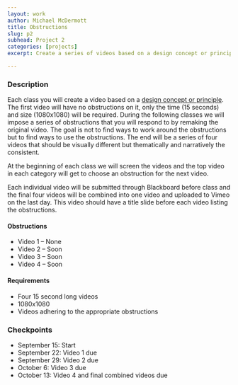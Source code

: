 ```yaml
---
layout: work
author: Michael McDermott
title: Obstructions
slug: p2
subhead: Project 2
categories: [projects]
excerpt: Create a series of videos based on a design concept or principle. The first video is open for any approach or technique. That video will then be remade 3 different times, each time with a specific set of obstructions that must be followed.

---
```


### Description

Each class you will create a video based on a [design concept or principle](https://docs.google.com/document/d/19ye8z_YycROHcAhxQvBD6ymYoszSrxWRykdfKVj2gt0/edit?usp=sharing). The first video will have no obstructions on it, only the time (15 seconds) and size (1080x1080) will be required. During the following classes we will impose a series of obstructions that you will respond to by remaking the original video. The goal is not to find ways to work around the obstructions but to find ways to use the obstructions. The end will be a series of four videos that should be visually different but thematically and narratively the consistent.

At the beginning of each class we will screen the videos and the top video in each category will get to choose an obstruction for the next video.

Each individual video will be submitted through Blackboard before class and the final four videos will be combined into one video and uploaded to Vimeo on the last day. This video should have a title slide before each video listing the obstructions.

#### Obstructions
* Video 1 &ndash; None
* Video 2 &ndash; Soon
* Video 3 &ndash; Soon
* Video 4 &ndash; Soon

#### Requirements
* Four 15 second long videos
* 1080x1080
* Videos adhering to the appropriate obstructions

### Checkpoints
* September 15: Start
* September 22: Video 1 due
* September 29: Video 2 due
* October 6: Video 3 due
* October 13: Video 4 and final combined videos due
